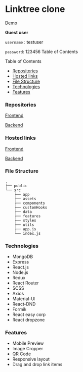 <h1>
Linktree clone
</h1>

[Demo](https://link-tree-clone.vercel.app)

<strong>Guest user</strong>

`username` : testuser

`password`: 123456
Table of Contents

Table of Contents

-   [Repositories](#repositories)
-   [Hosted links](#hosted-links)
-   [File Structure](#file-structure)
-   [Technologies](#technologies)
-   [Features](#features)

### <a name="repositories"></a> Repositories

[Frontend](https://github.com/mritunjaysaha/link-tree-clone-frontend)

[Backend](https://github.com/mritunjaysaha/link-tree-clone-backend)

### <a name="hosted-links"></a> Hosted links

[Frontend](https://link-tree-clone.vercel.app)

[Backend](https://link-tree-clone-backend.vercel.app)

### <a name="file-structure"></a> File Structure

```
.
├── public
└── src
    ├── app
    ├── assets
    ├── components
    ├── customHooks
    ├── data
    ├── features
    ├── styles
    ├── utils
    ├── app.js
    └── index.js
```

### <a name="technologies"></a> Technologies

-   MongoDB
-   Express
-   React.js
-   Node.js
-   Redux
-   React Router
-   SCSS
-   Axios
-   Material-UI
-   React-DND
-   Formik
-   React easy corp
-   React dropzone

### <a name="features"></a> Features

-   Mobile Preview
-   Image Cropper
-   QR Code
-   Responsive layout
-   Drag and drop link items

```

```
